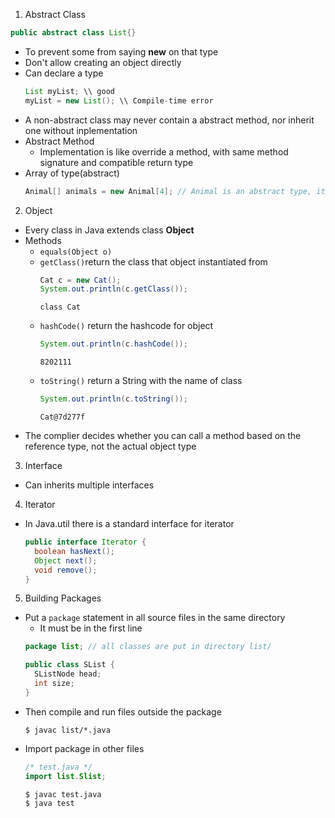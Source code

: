 1. Abstract Class
  ```java
  public abstract class List{}
  ```
  - To prevent some from saying **new** on that type
  - Don't allow creating an object directly
  - Can declare a type
    ```java
    List myList; \\ good
    myList = new List(); \\ Compile-time error
    ```
  - A non-abstract class may never contain a abstract method, nor inherit one without inplementation
  - Abstract Method
    * Implementation is like override a method, with same method signature and compatible return type
  - Array of type(abstract)
    ```java
    Animal[] animals = new Animal[4]; // Animal is an abstract type, it's not make a new object of Animal type
    ```
2. Object
  - Every class in Java extends class **Object**
  - Methods
    * `equals(Object o)`
    * `getClass()`return the class that object instantiated from
      ```java
      Cat c = new Cat();
      System.out.println(c.getClass());
      ```
      ```
      class Cat
      ```
    * `hashCode()` return the hashcode for object
      ```java
      System.out.println(c.hashCode());
      ```
      ```
      8202111
      ```
    * `toString()` return a String with the name of class
      ```java
      System.out.println(c.toString());
      ```
      ```
      Cat@7d277f
      ```
  - The complier decides whether you can call a method based on the reference type, not the actual object type
      
  
3. Interface
  - Can inherits multiple interfaces

4. Iterator
  - In Java.util there is a standard interface for iterator
    ```java
    public interface Iterator {
      boolean hasNext();
      Object next();
      void remove();
    }
    ```

5. Building Packages
  - Put a `package` statement in all source files in the same directory
    * It must be in the first line
    ```java
    package list; // all classes are put in directory list/
    
    public class SList {
      SListNode head;
      int size;
    }
    ```
  - Then compile and run files outside the package
    ```shell
    $ javac list/*.java
    ```
  - Import package in other files
    ```java
    /* test.java */
    import list.Slist;
    ```
    ```shell
    $ javac test.java
    $ java test
    ```
    
